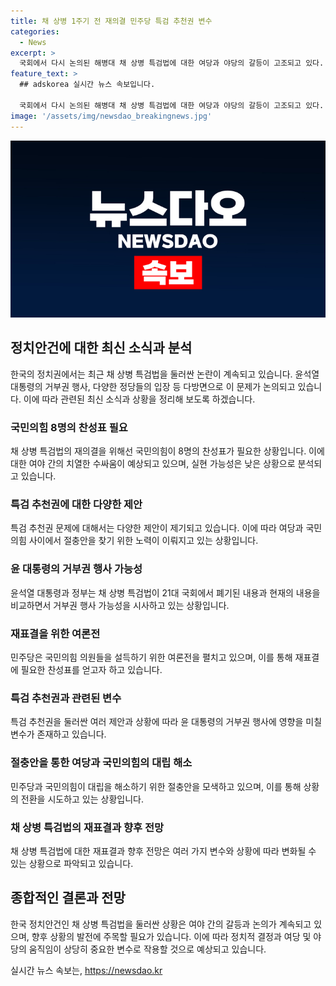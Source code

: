 ```yaml
---
title: 채 상병 1주기 전 재의결 민주당 특검 추천권 변수
categories:
  - News
excerpt: >
  국회에서 다시 논의된 해병대 채 상병 특검법에 대한 여당과 야당의 갈등이 고조되고 있다. 국민의힘이 특검법 재표결을 위해 찬성 8표를 필요로 하지만 실현 가능성은 낮은 상황이다. 민주당은 국민의힘 의원들을 설득하기 위해 모든 노력을 기울이고 있으나, 여당과 국민의힘의 타협 여부가 변수로 작용한다. 특검 추천권 문제를 중심으로 여당과 야당이 대립하고 있으며, 이에 따라 윤 대통령의 거부권 행사 여부와 특검법의 재표결 결과가 관심을 모으고 있다.
feature_text: >
  ## adskorea 실시간 뉴스 속보입니다.

  국회에서 다시 논의된 해병대 채 상병 특검법에 대한 여당과 야당의 갈등이 고조되고 있다. 국민의힘이 특검법 재표결을 위해 찬성 8표를 필요로 하지만 실현 가능성은 낮은 상황이다. 민주당은 국민의힘 의원들을 설득하기 위해 모든 노력을 기울이고 있으나, 여당과 국민의힘의 타협 여부가 변수로 작용한다. 특검 추천권 문제를 중심으로 여당과 야당이 대립하고 있으며, 이에 따라 윤 대통령의 거부권 행사 여부와 특검법의 재표결 결과가 관심을 모으고 있다.
image: '/assets/img/newsdao_breakingnews.jpg'
---
```


<p><img src="/assets/img/newsdao_breakingnews.jpg" alt="adskorea 속보" /></p>

<h2 data-ke-size="size26">정치안건에 대한 최신 소식과 분석</h2>

<p data-ke-size="size16">한국의 정치권에서는 최근 채 상병 특검법을 둘러싼 논란이 계속되고 있습니다. 윤석열 대통령의 거부권 행사, 다양한 정당들의 입장 등 다방면으로 이 문제가 논의되고 있습니다. 이에 따라 관련된 최신 소식과 상황을 정리해 보도록 하겠습니다.</p>

<h3>국민의힘 8명의 찬성표 필요</h3>

<p data-ke-size="size16">채 상병 특검법의 재의결을 위해선 국민의힘이 8명의 찬성표가 필요한 상황입니다. 이에 대한 여야 간의 치열한 수싸움이 예상되고 있으며, 실현 가능성은 낮은 상황으로 분석되고 있습니다.</p>

<h3>특검 추천권에 대한 다양한 제안</h3>

<p data-ke-size="size16">특검 추천권 문제에 대해서는 다양한 제안이 제기되고 있습니다. 이에 따라 여당과 국민의힘 사이에서 절충안을 찾기 위한 노력이 이뤄지고 있는 상황입니다.</p>

<h3>윤 대통령의 거부권 행사 가능성</h3>

<p data-ke-size="size16">윤석열 대통령과 정부는 채 상병 특검법이 21대 국회에서 폐기된 내용과 현재의 내용을 비교하면서 거부권 행사 가능성을 시사하고 있는 상황입니다.</p>

<h3>재표결을 위한 여론전</h3>

<p data-ke-size="size16">민주당은 국민의힘 의원들을 설득하기 위한 여론전을 펼치고 있으며, 이를 통해 재표결에 필요한 찬성표를 얻고자 하고 있습니다.</p>

<h3>특검 추천권과 관련된 변수</h3>

<p data-ke-size="size16">특검 추천권을 둘러싼 여러 제안과 상황에 따라 윤 대통령의 거부권 행사에 영향을 미칠 변수가 존재하고 있습니다.</p>

<h3>절충안을 통한 여당과 국민의힘의 대립 해소</h3>

<p data-ke-size="size16">민주당과 국민의힘이 대립을 해소하기 위한 절충안을 모색하고 있으며, 이를 통해 상황의 전환을 시도하고 있는 상황입니다.</p>

<h3>채 상병 특검법의 재표결과 향후 전망</h3>

<p data-ke-size="size16">채 상병 특검법에 대한 재표결과 향후 전망은 여러 가지 변수와 상황에 따라 변화될 수 있는 상황으로 파악되고 있습니다.</p>

<h2 data-ke-size="size26">종합적인 결론과 전망</h2>

<p data-ke-size="size16">한국 정치안건인 채 상병 특검법을 둘러싼 상황은 여야 간의 갈등과 논의가 계속되고 있으며, 향후 상황의 발전에 주목할 필요가 있습니다. 이에 따라 정치적 결정과 여당 및 야당의 움직임이 상당히 중요한 변수로 작용할 것으로 예상되고 있습니다.</p>
실시간 뉴스 속보는, <a href="https://newsdao.kr" rel="dofollow">https://newsdao.kr</a>


